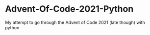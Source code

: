 # Advent-Of-Code-2021-Python
My attempt to go through the Advent of Code 2021 (late though) with python
